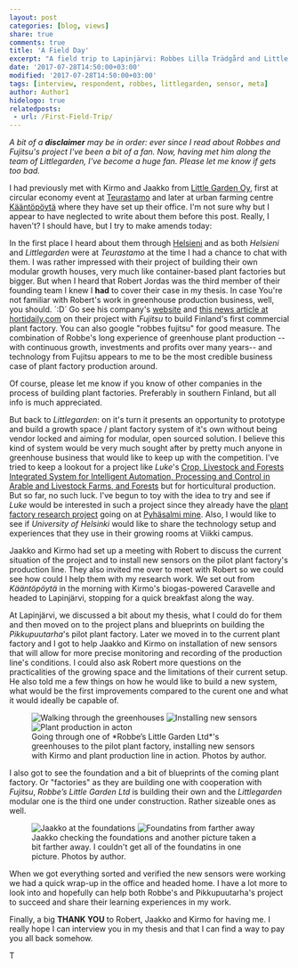 ```yaml
---
layout: post
categories: [blog, views]
share: true
comments: true
title: 'A Field Day'
excerpt: "A field trip to Lapinjärvi: Robbes Lilla Trädgård and Little Garden"
date: '2017-07-28T14:50:00+03:00'
modified: '2017-07-28T14:50:00+03:00'
tags: [interview, respondent, robbes, littlegarden, sensor, meta]
author: Author1
hidelogo: true
relatedposts:
 - url: /First-Field-Trip/
---
```

*A bit of a **disclaimer** may be in order: ever since I read about Robbes and Fujitsu's project I've been a bit of a fan. Now, having met him along the team of Littlegarden, I've become a huge fan. Please let me know if gets too bad.*

<div class="text-divider"></div>

I had previously met with Kirmo and Jaakko from [Little Garden Oy](http://pikkupuutarha.fi), first at circular economy event at [Teurastamo](https://teurastamo.com) and later at urban farming centre [Kääntöpöytä](http://kaantopoyta.fi) where they have set up their office. I'm not sure why but I appear to have neglected to write about them before this post. Really, I haven't? I should have, but I try to make amends today:

In the first place I heard about them through [Helsieni](http://www.helsieni.fi/en/home/) and as both *Helsieni* and *Littlegarden* were at *Teurastamo* at the time I had a chance to chat with them. I was rather impressed with their project of building their own modular growth houses, very much like container-based plant factories but bigger. But when I heard that Robert Jordas was the third member of their founding team I knew I **had** to cover their case in my thesis. In case You're not familiar with Robert's work in greenhouse production business, well, you should. ´:D´ Go see his company's [website](http://www.robbes.fi) and [this news article at hortidaily.com](http://www.hortidaily.com/article/26642/Finland-Fujitsu-and-Robbes-Little-Garden-start-cloud-based-ag-trial) on their project with *Fujitsu* to build Finland's first commercial plant factory. You can also google "robbes fujitsu" for good measure. The combination of Robbe's long experience of greenhouse plant production --with continuous growth, investments and profits over many years-- and technology from Fujitsu appears to me to be the most credible business case of plant factory production around. 

Of course, please let me know if you know of other companies in the process of building plant factories. Preferably in southern Finland, but all info is much appreciated.

But back to *Littlegarden*: on it's turn it presents an opportunity to prototype and build a growth space / plant factory system of it's own without being vendor locked and aiming for modular, open sourced solution. I believe this kind of system would be very much sought after by pretty much anyone in greenhouse business that would like to keep up with the competition. I've tried to keep a lookout for a project like *Luke*'s [Crop, Livestock and Forests Integrated System for Intelligent Automation, Processing and Control in Arable and Livestock Farms, and Forests](https://www.luke.fi/projektit/crop-livestoc-and-forests-int/) but for horticultural production. But so far, no such luck. I've begun to toy with the idea to try and see if *Luke* would be interested in such a project since they already have the [plant factory research project](https://www.luke.fi/projektit/alykasta-tutkimusta-ja-koetuotantoa/) going on at [Pyhäsalmi mine](https://en.wikipedia.org/wiki/Pyhäsalmi_Mine). Also, I would like to see if *University of Helsinki* would like to share the technology setup and experiences that they use in their growing rooms at Viikki campus.

Jaakko and Kirmo had set up a meeting with Robert to discuss the current situation of the project and to install new sensors on the pilot plant factory's production line. They also invited me over to meet with Robert so we could see how could I help them with my research work. We set out from *Kääntöpöytä* in the morning with Kirmo's biogas-powered Caravelle and headed to Lapinjärvi, stopping for a quick breakfast along the way.

At Lapinjärvi, we discussed a bit about my thesis, what I could do for them and then moved on to the project plans and blueprints on building the *Pikkupuutarha*'s pilot plant factory. Later we moved in to the current plant factory and I got to help Jaakko and Kirmo on installation of new sensors that will allow for more precise monitoring and recording of the production line's conditions. I could also ask Robert more questions on the practicalities of the growing space and the limitations of their current setup. He also told me a few things on how he would like to build a new system, what would be the first improvements compared to the curent one and what it would ideally be capable of.

<figure class="third">
    <img src="../../../images/posts/DSCF0546.jpg" alt="Walking through the greenhouses">
    <img src="../../../images/posts/DSCF0568.jpg" alt="Installing new sensors">
    <img src="../../../images/posts/DSCF0599.jpg" alt="Plant production in acton">
    <figcaption>Going through one of *Robbe’s Little Garden Ltd*'s greenhouses to the pilot plant factory, installing new sensors with Kirmo and plant production line in action. Photos by author.</figcaption>
</figure>

I also got to see the foundation and a bit of blueprints of the coming plant factory. Or "factories" as they are building one with cooperation with *Fujitsu*, *Robbe’s Little Garden Ltd* is building their own and the *Littlegarden* modular one is the third one under construction. Rather sizeable ones as well.

<figure class="half">
    <img src="../../../images/posts/DSCF0587.jpg" alt="Jaakko at the foundations">
    <img src="../../../images/posts/DSCF0590.jpg" alt="Foundatins from farther away">
    <figcaption>Jaakko checking the foundations and another picture taken a bit farther away. I couldn't get all of the foundatins in one picture. Photos by author.</figcaption>
</figure>

When we got everything sorted and verified the new sensors were working we had a quick wrap-up in the office and headed home. I have  a lot more to look into and hopefully can help both Robbe's and Pikkupuutarha's project to succeed and share their learning experiences in my work.

Finally, a big **THANK YOU** to Robert, Jaakko and Kirmo for having me. I really hope I can interview you in my thesis and that I can find a way to pay you all back somehow.

T